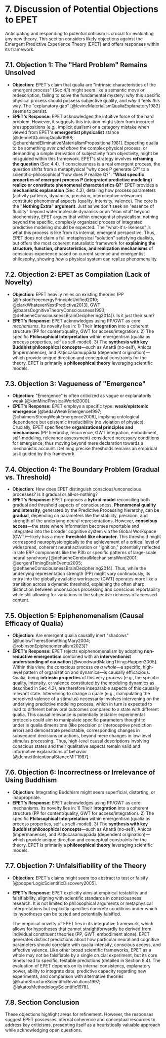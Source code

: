 # 7. Discussion of Potential Objections to EPET

Anticipating and responding to potential criticism is crucial for evaluating any new theory. This section considers likely objections against the Emergent Predictive Experience Theory (EPET) and offers responses within its framework.

## 7.1. Objection 1: The "Hard Problem" Remains Unsolved

*   **Objection:** EPET's claim that qualia are "intrinsic characteristics of the emergent process" (Sec 4.1) might seem like a semantic move or redescription, failing to solve the fundamental mystery: *why* this specific physical process should possess subjective quality, and *why* it feels *this* way. The "explanatory gap" [@levineMaterialismQualiaExplanatory1983] seems to persist.
*   **EPET's Response:** EPET acknowledges the intuitive force of the hard problem. However, it suggests this intuition might stem from incorrect presuppositions (e.g., implicit dualism) or a category mistake when viewed from EPET's **emergentist physicalist** stance [@dennettQuiningQualia1988; @churchlandEliminativeMaterialismPropositional1981]. Expecting qualia to be something *over and above* the complex physical process, or demanding a simple derivation of subjectivity from objectivity, might be misguided within this framework.
    EPET's strategy involves **reframing the question** (Sec 4.4). If consciousness is a real emergent process, the question shifts from a metaphysical "why does P generate Q?" to a scientific-philosophical "how does P realize Q?": "**What specific properties of emergent process P (integrated predictive modeling) realize or constitute phenomenal characteristics Q?**"
    EPET provides a **mechanistic explanation** (Sec 4.2), detailing how process parameters (activity patterns, dynamics, precision, interoceptive relevance) constitute phenomenal aspects (quality, intensity, valence).
    The core is the **"Nothing Extra" argument**: Just as we don't seek an "essence of fluidity" beyond water molecule dynamics or an "élan vital" beyond biochemistry, EPET argues that within emergentist physicalism, nothing beyond the specific, complexly organized process of integrated predictive modeling should be expected. The "what-it's-likeness" *is* what this process is like from its internal, emergent perspective.
    Thus, EPET does not claim a full metaphysical "solution" satisfying dualists, but offers the most coherent naturalistic framework for **explaining the structure, function, characteristics, and realization mechanisms** of conscious experience based on current science and emergentist philosophy, showing *how* a physical system can realize phenomenality.

## 7.2. Objection 2: EPET as Compilation (Lack of Novelty)

*   **Objection:** EPET heavily relies on existing theories (PP [@fristonFreeenergyPrincipleUnified2010; @clarkWhateverNextPredictive2013], GWT [@baarsCognitiveTheoryConsciousness1993; @dehaeneConsciousnessBrainDeciphering2014]). Is it just their sum?
*   **EPET's Response:** EPET acknowledges using PP/GWT as core *mechanisms*. Its novelty lies in: 1) Their **Integration** into a coherent structure (PP for content/quality, GWT for access/integration). 2) The specific **Philosophical Interpretation** within emergentism (qualia as process properties, self as self-model). 3) The **synthesis with key Buddhist philosophical concepts**—such as Anattā (no-self), Anicca (impermanence), and Paṭiccasamuppāda (dependent origination)—which provide unique direction and conceptual constraints for the theory.
 EPET is primarily a **philosophical theory** leveraging scientific models.

## 7.3. Objection 3: Vagueness of "Emergence"

*   **Objection:** "Emergence" is often criticized as vague or explanatorily weak [@kimMindPhysicalWorld2000].
*   **EPET's Response:** EPET employs a specific type: **weak/epistemic emergence** [@bedauWeakEmergence1997; @chalmersStrongWeakEmergence2006], implying ontological dependence but epistemic irreducibility (no violation of physics). Crucially, EPET specifies the **organizational principles and mechanisms** (PP hierarchy, recurrence, GWT integration, embodiment, self-modeling, relevance assessment) considered necessary conditions for emergence, thus moving beyond mere declaration towards a mechanistic account. Defining precise thresholds remains an empirical task guided by this framework.

## 7.4. Objection 4: The Boundary Problem (Gradual vs. Threshold)

*   **Objection:** How does EPET distinguish conscious/unconscious processes? Is it gradual or all-or-nothing?
*   **EPET's Response:** EPET proposes a **hybrid model** reconciling both gradual and threshold aspects of consciousness. **Phenomenal quality and intensity**, generated by the Predictive Processing hierarchy, can be **gradual**, depending on parameters like the stability, precision, and strength of the underlying neural representations. However, **conscious access**—the state where information becomes reportable and integrated into the broader cognitive system via the Global Workspace (GWT)—likely has a more **threshold-like character**. This threshold might correspond neurophysiologically to the achievement of a critical level of widespread, coherent neural activation or "ignition," potentially reflected in late ERP components like the P3b or specific patterns of large-scale neural synchrony [@dehaeneCerebralMechanismsWord2001; @sergentTimingBrainEvents2005; @dehaeneConsciousnessBrainDeciphering2014]. Thus, while the underlying representation strength (PP) might vary continuously, its entry into the globally available workspace (GWT) operates more like a transition across a dynamic threshold, explaining the often sharp distinction between unconscious processing and conscious reportability while still allowing for variations in the subjective richness of accessed content.

## 7.5. Objection 5: Epiphenomenalism (Causal Efficacy of Qualia)

*   **Objection:** Are emergent qualia causally inert "shadows" [@ludlowTheresSomethingMary2004; @robinsonEpiphenomenalism2023]?
*   **EPET's Response:** EPET rejects epiphenomenalism by adopting **non-reductive emergentism** combined with an **interventionist understanding of causation** [@woodwardMakingThingsHappen2005]. Within this view, the conscious process *as a whole*—a specific, high-level pattern of organization and dynamics—is causally efficacious. Qualia, being **intrinsic properties** of this very process (e.g., the specific quality, intensity, or valence constituted by the modeling dynamics as described in Sec 4.2), are therefore inseparable aspects of this causally relevant state. Intervening to change a quale (e.g., manipulating the perceived valence of a stimulus) necessarily involves intervening on the underlying predictive modeling process, which in turn is expected to lead to different behavioral outcomes compared to a state with different qualia. This causal relevance is potentially testable: experimental protocols could aim to manipulate specific parameters thought to underlie qualia dimensions (like precision or interoceptive prediction error) and demonstrate predictable, corresponding changes in subsequent decisions or actions, beyond mere changes in low-level stimulus processing. Thus, high-level causal descriptions involving conscious states and their qualitative aspects remain valid and informative explanations of behavior [@dennettIntentionalStanceMIT1987].

## 7.6. Objection 6: Incorrectness or Irrelevance of Using Buddhism

*   **Objection:** Integrating Buddhism might seem superficial, distorting, or inappropriate.
*   **EPET's Response:** EPET acknowledges using PP/GWT as core mechanisms. Its novelty lies in: 1) Their **Integration** into a coherent structure (PP for content/quality, GWT for access/integration). 2) The specific **Philosophical Interpretation** within emergentism (qualia as process properties, self as self-model). 3) The **synthesis with key Buddhist philosophical concepts**—such as Anattā (no-self), Anicca (impermanence), and Paṭiccasamuppāda (dependent origination)—which provide unique direction and conceptual constraints for the theory. EPET is primarily a **philosophical theory** leveraging scientific models.


## 7.7. Objection 7: Unfalsifiability of the Theory

*   **Objection:** EPET's claims might seem too abstract to test or falsify [@popperLogicScientificDiscovery2005].
*   **EPET's Response:** EPET explicitly aims at empirical testability and falsifiability, aligning with scientific standards in consciousness research. It is not limited to philosophical arguments or metaphysical interpretations but explicitly specifies concrete conditions under which its hypotheses can be tested and potentially falsified.

    The empirical novelty of EPET lies in its integrative framework, which allows for hypotheses that cannot straightforwardly be derived from individual constituent theories (PP, GWT, embodiment alone). EPET generates distinct predictions about how particular neural and cognitive parameters should correlate with qualia intensity, conscious access, and affective valence. Like other broad scientific frameworks, EPET as a whole may not be falsifiable by a single crucial experiment, but its core tenets lead to specific, testable predictions (detailed in Section 8.4). The evaluation of EPET depends on its internal consistency, explanatory power, ability to integrate data, predictive capacity regarding new experiments, and comparison with alternative theories [@kuhnStructureScientificRevolutions1997; @lakatosMethodologyScientific1978].

## 7.8. Section Conclusion

These objections highlight areas for refinement. However, the responses suggest EPET possesses internal coherence and conceptual resources to address key criticisms, presenting itself as a heuristically valuable approach while acknowledging open questions.